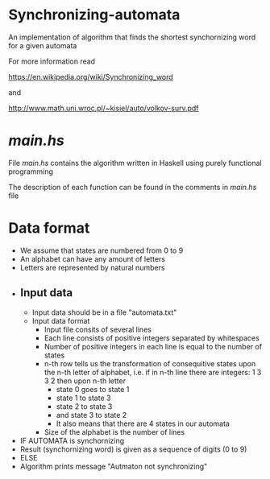 # Synchronizing-automata
An implementation of algorithm that finds the shortest synchornizing word for a given automata

For more information read

https://en.wikipedia.org/wiki/Synchronizing_word

and

http://www.math.uni.wroc.pl/~kisiel/auto/volkov-surv.pdf

# _main.hs_
File _main.hs_ contains the algorithm written in Haskell using purely functional programming

The description of each function can be found in the comments in _main.hs_ file

# Data format
* We assume that states are numbered from 0 to 9
* An alphabet can have any amount of letters
* Letters are represented by natural numbers
* ## Input data
  * Input data should be in a file "automata.txt"
  * Input data format
    * Input file consits of several lines
    * Each line consists of positive integers separated by whitespaces
    * Number of positive integers in each line is equal to the number of states
    * n-th row tells us the transformation of consequitive states upon the n-th letter of alphabet, i.e. if in n-th line there are integers: 1 3 3 2 then upon n-th letter
      * state 0 goes to state 1
      * state 1 to state 3
      * state 2 to state 3
      * and state 3 to state 2
      * It also means that there are 4 states in our automata
    * Size of the alphabet is the number of lines
* IF AUTOMATA is synchornizing
 * Result (synchornizing word) is given as a sequence of digits (0 to 9)
* ELSE
 * Algorithm prints message "Autmaton not synchronizing"
